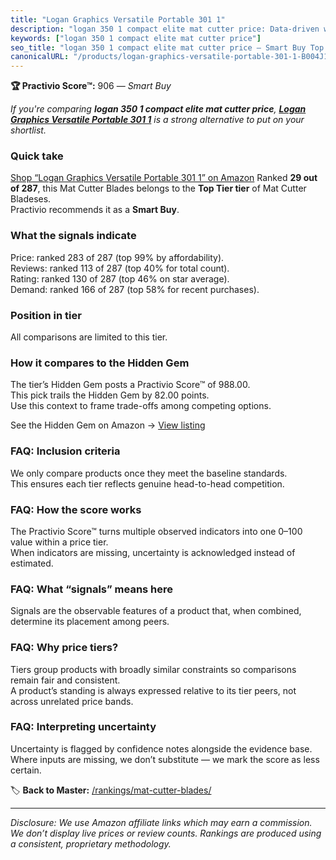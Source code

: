 ```yaml
---
title: "Logan Graphics Versatile Portable 301 1"
description: "logan 350 1 compact elite mat cutter price: Data-driven within Top Tier ranking using the Practivio Score™. Positioned by quality, value, demand, findability,…"
keywords: ["logan 350 1 compact elite mat cutter price"]
seo_title: "logan 350 1 compact elite mat cutter price — Smart Buy Top Tier (2025)"
canonicalURL: "/products/logan-graphics-versatile-portable-301-1-B004J1B0BO/"
---
```


**🏆 Practivio Score™:** 906 — _Smart Buy_


*If you're comparing **logan 350 1 compact elite mat cutter price**, **[Logan Graphics Versatile Portable 301 1](https://www.amazon.com/dp/B004J1B0BO?tag=practivio-20)** is a strong alternative to put on your shortlist.*
### Quick take
[Shop “Logan Graphics Versatile Portable 301 1” on Amazon](https://www.amazon.com/dp/B004J1B0BO?tag=practivio-20)
Ranked **29 out of 287**, this Mat Cutter Blades belongs to the **Top Tier tier** of Mat Cutter Bladeses.  
Practivio recommends it as a **Smart Buy**.

### What the signals indicate
Price: ranked 283 of 287 (top 99% by affordability).  
Reviews: ranked 113 of 287 (top 40% for total count).  
Rating: ranked 130 of 287 (top 46% on star average).  
Demand: ranked 166 of 287 (top 58% for recent purchases).

### Position in tier
All comparisons are limited to this tier.

### How it compares to the Hidden Gem
The tier’s Hidden Gem posts a Practivio Score™ of 988.00.  
This pick trails the Hidden Gem by 82.00 points.  
Use this context to frame trade-offs among competing options.  

See the Hidden Gem on Amazon → [View listing](https://www.amazon.com/dp/B0D4DVDCN7?tag=practivio-20)

### FAQ: Inclusion criteria
We only compare products once they meet the baseline standards.  
This ensures each tier reflects genuine head-to-head competition.

### FAQ: How the score works
The Practivio Score™ turns multiple observed indicators into one 0–100 value within a price tier.  
When indicators are missing, uncertainty is acknowledged instead of estimated.

### FAQ: What “signals” means here
Signals are the observable features of a product that, when combined, determine its placement among peers.

### FAQ: Why price tiers?
Tiers group products with broadly similar constraints so comparisons remain fair and consistent.  
A product’s standing is always expressed relative to its tier peers, not across unrelated price bands.

### FAQ: Interpreting uncertainty
Uncertainty is flagged by confidence notes alongside the evidence base.  
Where inputs are missing, we don’t substitute — we mark the score as less certain.


🏷️ **Back to Master:** [/rankings/mat-cutter-blades/](/rankings/mat-cutter-blades/)

---
_Disclosure: We use Amazon affiliate links which may earn a commission. We don’t display live prices or review counts. Rankings are produced using a consistent, proprietary methodology._
